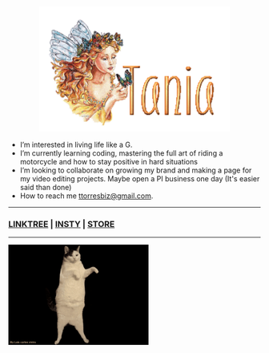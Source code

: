 <p align="center">
  <img width="380" height="250" src="name-graphics-tania-882855.gif">
</p>

- I’m interested in living life like a G.
- I’m currently learning coding, mastering the full art of riding a motorcycle and how to stay positive in hard situations
- I’m looking to collaborate on growing my brand and making a page for my video editing projects. Maybe open a PI business one day (It's easier said than done) 
- How to reach me ttorresbiz@gmail.com.

-----------------------
### [LINKTREE](https://linktr.ee/helloitstania) | [INSTY](https://instagram.com/myfriendtania) | [STORE](https://feelyclub.com) ### 
-----------------------

<img src="./cat-wink.gif" width="280" height="200">




<!------------------------------------------------------------------------>

<!---COMMENTED OUT ITEMS --->

<!---- ![cat_wink](./cat-wink.gif) ---->

<!--- ![michael scott](./michael-scott.png) --->

<!---
myfriendtania/myfriendtania is a ✨ special ✨ repository because its my `README.md` (this file) appears on your GitHub profile.
You can click the Preview link to take a look at your changes.
--->
